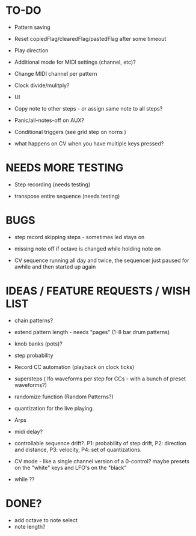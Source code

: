 # TO-DO 

* Pattern saving

* Reset copiedFlag/clearedFlag/pastedFlag after some timeout

* Play direction

* Additional mode for MIDI settings (channel, etc)?

* Change MIDI channel per pattern  

* Clock divide/mulitply?

* UI

* Copy note to other steps - or assign same note to all steps?

* Panic/all-notes-off on AUX?

* Conditional triggers (see grid step on norns )

* what happens on CV when you have multiple keys pressed?


# NEEDS MORE TESTING

* Step recording (needs testing)
 
* transpose entire sequence (needs testing)


# BUGS

* step record skipping steps - sometimes led stays on

* missing note off if octave is changed while holding note on

* CV sequence running all day and twice, the sequencer just paused for awhile and then started up again


# IDEAS / FEATURE REQUESTS / WISH LIST

* chain patterns?

* extend pattern length - needs "pages" (1-8 bar drum patterns)

* knob banks (pots)?

* step probability

* Record CC automation (playback on clock ticks)

* supersteps ( lfo waveforms per step for CCs - with a bunch of preset waveforms?)

* randomize function (Random Patterns?)

* quantization for the live playing.

* Arps

* midi delay?

* controllable sequence drift?. P1: probability of step drift, P2: direction and distance, P3: velocity, P4: set of quantizations.

* CV mode - like a single channel version of a 0-control? maybe presets on the "white" keys and LFO's on the "black" 

* while ??


# DONE?

* add octave to note select
* note length?
